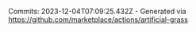 Commits: 2023-12-04T07:09:25.432Z - Generated via https://github.com/marketplace/actions/artificial-grass
<br>
